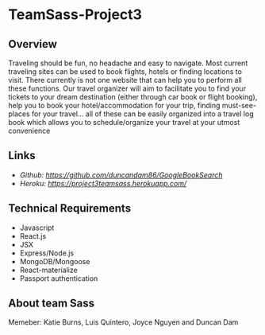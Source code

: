# TeamSass-Project3

## Overview
Traveling should be fun, no headache and easy to navigate. Most current traveling sites can be used to book flights, hotels or finding locations to visit. There currently is not one website that can help you to perform all these functions. Our travel organizer will aim to facilitate you to find your tickets to your dream destination (either through car book or flight booking), help you to book your hotel/accommodation for your trip, finding must-see-places for your travel… all of these can be easily organized into a travel log book which allows you to schedule/organize your travel at your utmost convenience 

## Links
* *Github: https://github.com/duncandam86/GoogleBookSearch* 
* *Heroku: https://project3teamsass.herokuapp.com/*

## Technical Requirements
* Javascript
* React.js
* JSX
* Express/Node.js
* MongoDB/Mongoose
* React-materialize
* Passport authentication

## About team Sass
Memeber: Katie Burns, Luis Quintero, Joyce Nguyen and Duncan Dam